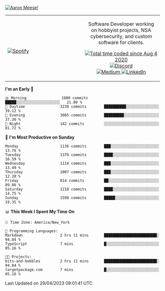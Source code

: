 [![Aaron Meese!](https://user-images.githubusercontent.com/17814535/88975338-a2aabf00-d27f-11ea-963f-8a19608716b4.png)](https://github.com/ajmeese7/readme-ascii "README ASCII")

<!-- Modified from project here: https://github.com/novatorem/novatorem -->
<table width="100%">
  <tr>
  <td width="50%">

&nbsp; <br> [![Spotify](https://ajmeese7.vercel.app/api/spotify)](https://open.spotify.com/user/ajmeese)

  </td>
  <td width="50%">
    <p align="center">
    Software Developer working on hobbyist projects, NSA cybersecurity, and custom software for clients.
    </p>
    <p align="center">
      <a href="https://wakatime.com/@f726891d-3b02-46cd-9b60-e8c59f9e2b14">
        <img src="https://wakatime.com/badge/user/f726891d-3b02-46cd-9b60-e8c59f9e2b14.svg" alt="Total time coded since Aug 4 2020" title="WakaTime" />
      </a>
      <a href="http://link.aaronmeese.com/discord">
        <img src="https://img.shields.io/badge/discord-ajmeese7%234835-369?style=flat-square&logo=discord&logoColor=white&color=purple" alt="Discord" title="Discord">
      </a>
      <br />
      <a href="https://link.aaronmeese.com/medium">
        <img src="https://img.shields.io/badge/medium-ajmeese7-1DB954?style=flat-square&logo=medium&logoColor=white" alt="Medium" title="Medium">
      </a>
      <a href="https://link.aaronmeese.com/linkedin">
        <img src="https://img.shields.io/badge/linkedIn-aaronmeese-1DB954?style=flat-square&logo=linkedin&logoColor=white&color=blue" alt="LinkedIn" title="LinkedIn">
      </a>
    </p>
  </td>

</table>

[//]: <> (The `&nbsp;` is to have Aphelion take up more space)

<!--START_SECTION:waka-->
**I'm an Early 🐤** 

```text
🌞 Morning                1800 commits        █████░░░░░░░░░░░░░░░░░░░░   21.80 % 
🌆 Daytime                3230 commits        ██████████░░░░░░░░░░░░░░░   39.12 % 
🌃 Evening                3085 commits        █████████░░░░░░░░░░░░░░░░   37.36 % 
🌙 Night                  142 commits         ░░░░░░░░░░░░░░░░░░░░░░░░░   01.72 % 
```
📅 **I'm Most Productive on Sunday** 

```text
Monday                   1136 commits        ███░░░░░░░░░░░░░░░░░░░░░░   13.76 % 
Tuesday                  1370 commits        ████░░░░░░░░░░░░░░░░░░░░░   16.59 % 
Wednesday                1114 commits        ███░░░░░░░░░░░░░░░░░░░░░░   13.49 % 
Thursday                 1007 commits        ███░░░░░░░░░░░░░░░░░░░░░░   12.20 % 
Friday                   814 commits         ██░░░░░░░░░░░░░░░░░░░░░░░   09.86 % 
Saturday                 1218 commits        ████░░░░░░░░░░░░░░░░░░░░░   14.75 % 
Sunday                   1598 commits        █████░░░░░░░░░░░░░░░░░░░░   19.35 % 
```


📊 **This Week I Spent My Time On** 

```text
🕑︎ Time Zone: America/New_York

💬 Programming Languages: 
Markdown                 2 hrs 11 mins       ████████████████████████░   94.84 % 
TypeScript               7 mins              █░░░░░░░░░░░░░░░░░░░░░░░░   05.16 % 

🐱‍💻 Projects: 
bits-and-bobbles         2 hrs 11 mins       ████████████████████████░   94.84 % 
targetpackage.com        7 mins              █░░░░░░░░░░░░░░░░░░░░░░░░   05.16 % 
```


 Last Updated on 29/04/2023 09:01:41 UTC
<!--END_SECTION:waka-->
